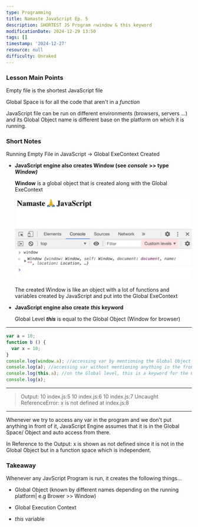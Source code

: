 ```yaml
---
type: Programming
title: Namaste JavaScript Ep. 5
description: SHORTEST JS Program 🔥window & this keyword
modificationDate: 2024-12-29 13:50
tags: []
timestamp: '2024-12-27'
resource: null
difficulty: Unraked
---
```


### Lesson Main Points

Empty file is the shortest JavaScript file

Global Space is for all the code that aren't in a *function*

JavaScript file can be run on different environments (browsers, servers ...) and its Global Object name is different base on the platform on which it is running. 

### Short Notes

Running Empty File in JavaScript -> Global ExeContext Created

- **JavaScript engine also creates Window (see** ***console*** **>> type** ***Window)***

    **Window** is a global object that is created along with the Global ExeContext

    ![Screenshot for the Global Object Creation](./Media/Global%20Object%20Creation.jpeg)

    The created Window is like an object with a lot of functions and variables created by JavaScript and put into the Global ExeContext

- **JavaScript engine also create** ***this*** **keyword**

    Global Level ***this*** is equal to the Global Object (Window for browser)

---

```javascript
var a = 10;
function b () {
  var x = 10;
}
console.log(window.a); //accessing var by mentioning the Global Object name
console.log(a); //accessing var without mentioning anything in the front
console.log(this.a); //on the Global level, this is a keyword for the Global Object 
console.log(x);
```


---

> Output:
​10                            index.js:5
​10                            index.js:6
​10                            index.js:7
​Uncaught ReferenceError: x is not defined at index.js:8


---

Whenever we try to access any var in the program and we don't put anything in front of it, JavaScript Engine assumes that it is in the Global Space/ Object and auto access from there.

In Reference to the Output: x is shown as not defined since it is not in the Global Object but in a function space which is independent.

### Takeaway

Whenever any JavScript Program is run, it creates the following things...

- Global Object (known by different names depending on the running platform| e.g Brower >> Window)

- Global Execution Context

- *this* variable

